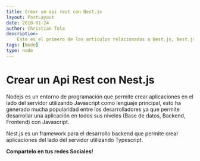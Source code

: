 ```yaml
---
title: Crear un api rest con Nest.js
layout: PostLayout
date: 2018-01-24
author: Christian Tola
description:
    Este es el primero de los articulos relacionados a Nest.js, Nest.js es un Framework para el desarrollo backend.
tags: [Node]
type: node
---
```


# Crear un Api Rest con Nest.js

<Info />

Nodejs es un entorno de programación que permite crear aplicaciones en el lado del servidor utilizando Javascript como lenguaje principal, esto ha generado mucha popularidad entre los desarrolladores ya que permite desarrollar una aplicación en todos sus niveles (Base de datos, Backend, Frontend) con Javascript.

Nest.js es un framework para el desarrollo backend que permite crear aplicaciones del lado del servidor utilizando Typescript.

**Compartelo en tus redes Sociales!**
<SocialButtons />

<Disqus />